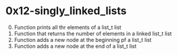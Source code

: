 # 0x12-singly_linked_lists
0. Function prints all thr elements of a list_t list
1. Function that returns the number of elements in a linked list_t list
2. Function adds a new node at the beginning pf a list_t list
3. Function adds a new node at the end of a list_t list

